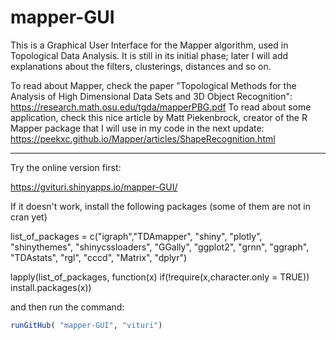 # mapper-GUI

This is a Graphical User Interface for the Mapper algorithm, used in Topological Data Analysis. It is still in its initial phase; later I will add explanations about the filters, clusterings, distances and so on. 

To read about Mapper, check the paper "Topological Methods for the Analysis of High Dimensional
Data Sets and 3D Object Recognition": https://research.math.osu.edu/tgda/mapperPBG.pdf
To read about some application, check this nice article by Matt Piekenbrock, creator of the R Mapper package that I will use in my code in the next update: https://peekxc.github.io/Mapper/articles/ShapeRecognition.html

-------------------------------------------------

Try the online version first:

https://gvituri.shinyapps.io/mapper-GUI/

If it doesn't work, install the following packages (some of them are not in cran yet)

list_of_packages = c("igraph","TDAmapper", "shiny", "plotly", "shinythemes", "shinycssloaders", "GGally", "ggplot2", "grnn", "ggraph", "TDAstats", "rgl", "cccd", "Matrix", "dplyr")

lapply(list_of_packages, 
       function(x) if(!require(x,character.only = TRUE)) install.packages(x))

and then run the command:

```R
runGitHub( "mapper-GUI", "vituri")
```

